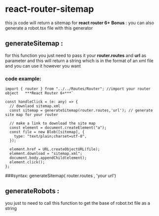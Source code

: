 # react-router-sitemap
this js code will return a sitemap for 	**react router 6+** 
**Bonus** : you can also generate a robot.tsx file with this generator

## generateSitemap :
for this function you just need to pass it your **router.routes** and **url** as parameter and this will return a string which is in the format of an xml file and you can use it however you want
### code example:
```
import { router } from "../../Routes/Router"; //import your router object   ***React Router 6+***`

const handleClick = (e: any) => {
  // downlaod sitemap.xml
  const sitemap = generateSitemap(router.routes,'url'); // generate site map for your router

  // make a link to download the site map
  const element = document.createElement("a");
  const file = new Blob([sitemap], {
    type: "text/plain;charset=utf-8",
  });
  
  element.href = URL.createObjectURL(file);
  element.download = "sitemap.xml";
  document.body.appendChild(element);
  element.click();
};
```

###syntax:
generateSitemap( router.routes , 'your url')


## generateRobots :
you just to need to call this function to get the base of robot.txt file as a string
